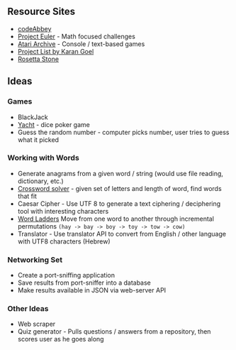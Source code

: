 ## Resource Sites
- [codeAbbey](http://www.codeabbey.com/index/task_list)
- [Project Euler](https://projecteuler.net/archives) - Math focused challenges
- [Atari Archive](https://www.atariarchives.org/basicgames/) - Console / text-based games
- [Project List by Karan Goel](https://github.com/karan/Projects)
- [Rosetta Stone](http://rosettacode.org/wiki/Category:Programming_Tasks)

## Ideas
### Games
- BlackJack 
- [Yacht](http://www.codeabbey.com/index/task_view/yacht-or-dice-poker) - dice poker game 
- Guess the random number - computer picks number, user tries to guess what it picked

### Working with Words
- Generate anagrams from a given word / string (would use file reading, dictionary, etc.)
- [Crossword solver](http://www.codeabbey.com/index/task_view/four-pics-one-word) - given set of letters and length of word, find words that fit
- Caesar Cipher - Use UTF 8 to generate a text ciphering / deciphering tool with interesting characters
- [Word Ladders](http://www.codeabbey.com/index/task_view/word-ladders) Move from one word to another through incremental permutations `(hay -> bay -> boy -> toy -> tow -> cow)`
- Translator - Use translator API to convert from English / other language with UTF8 characters (Hebrew)

### Networking Set
- Create a port-sniffing application
- Save results from port-sniffer into a database
- Make results available in JSON via web-server API

### Other Ideas
- Web scraper
- Quiz generator - Pulls questions / answers from a repository, then scores user as he goes along
